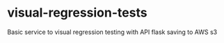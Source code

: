 # visual-regression-tests

Basic service to visual regression testing with API flask saving to AWS s3
